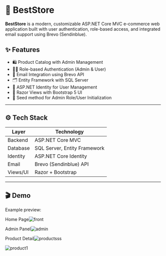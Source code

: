 # 🛒 BestStore

**BestStore** is a modern, customizable ASP.NET Core MVC e-commerce web application built with user authentication, role-based access, and integrated email support using Brevo (Sendinblue).

## ✨ Features

- 🛍️ Product Catalog with Admin Management
- 🧑‍💼 Role-based Authentication (Admin & User)
- 📧 Email Integration using Brevo API
- 🗂️ Entity Framework with SQL Server
- 🔐 ASP.NET Identity for User Management
- 🎨 Razor Views with Bootstrap 5 UI
- 🚀 Seed method for Admin Role/User Initialization

---

## ⚙️ Tech Stack

| Layer        | Technology                     |
|-------------|---------------------------------|
| Backend      | ASP.NET Core MVC               |
| Database     | SQL Server, Entity Framework   |
| Identity     | ASP.NET Core Identity           |
| Email        | Brevo (Sendinblue) API         |
| Views/UI     | Razor + Bootstrap              |

---

## 🎬 Demo

Example preview:

Home Page![front](https://github.com/user-attachments/assets/fed95c25-a234-40da-88e1-a9a9341d8f37)

Admin Panel![admin](https://github.com/user-attachments/assets/950b146d-0402-4a43-b3d5-43c2fef57e56)

Product Detail![productsss](https://github.com/user-attachments/assets/6ea75914-33cb-423d-8009-f49ceea9a355)

![product1](https://github.com/user-attachments/assets/a4a21286-40c4-4527-b296-b531ff597690)


